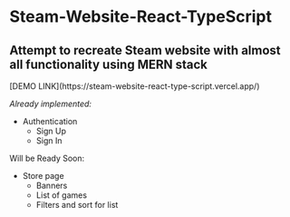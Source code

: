 # Steam-Website-React-TypeScript
<h2>Attempt to recreate Steam website with almost all functionality using MERN stack</h2>
<a>[DEMO LINK](https://steam-website-react-type-script.vercel.app/)</a>

<em>Already implemented: </em>

<ul>
  <li>Authentication
    <ul>
      <li>Sign Up</li>
      <li>Sign In</li>
    </ul>
  </li>
</ul>

Will be Ready Soon:

<ul>
  <li>Store page
    <ul>
      <li>Banners</li>
      <li>List of games</li>
      <li>Filters and sort for list</li>
    </ul>
  </li>
</ul>
